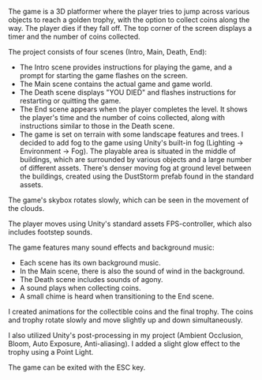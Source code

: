 The game is a 3D platformer where the player tries to jump across various objects to reach a golden trophy, with the option to collect coins along the way. The player dies if they fall off. The top corner of the screen displays a timer and the number of coins collected.

The project consists of four scenes (Intro, Main, Death, End):

- The Intro scene provides instructions for playing the game, and a prompt for starting the game flashes on the screen.
- The Main scene contains the actual game and game world.
- The Death scene displays "YOU DIED" and flashes instructions for restarting or quitting the game.
- The End scene appears when the player completes the level. It shows the player's time and the number of coins collected, along with instructions similar to those in the Death scene.
- The game is set on terrain with some landscape features and trees. I decided to add fog to the game using Unity's built-in fog (Lighting -> Environment -> Fog). The playable area is situated in the middle of buildings, which are surrounded by various objects and a large number of different assets. There's denser moving fog at ground level between the buildings, created using the DustStorm prefab found in the standard assets.

The game's skybox rotates slowly, which can be seen in the movement of the clouds.

The player moves using Unity's standard assets FPS-controller, which also includes footstep sounds.

The game features many sound effects and background music:

- Each scene has its own background music.
- In the Main scene, there is also the sound of wind in the background.
- The Death scene includes sounds of agony.
- A sound plays when collecting coins.
- A small chime is heard when transitioning to the End scene.

I created animations for the collectible coins and the final trophy. The coins and trophy rotate slowly and move slightly up and down simultaneously.

I also utilized Unity's post-processing in my project (Ambient Occlusion, Bloom, Auto Exposure, Anti-aliasing). I added a slight glow effect to the trophy using a Point Light.

The game can be exited with the ESC key.
